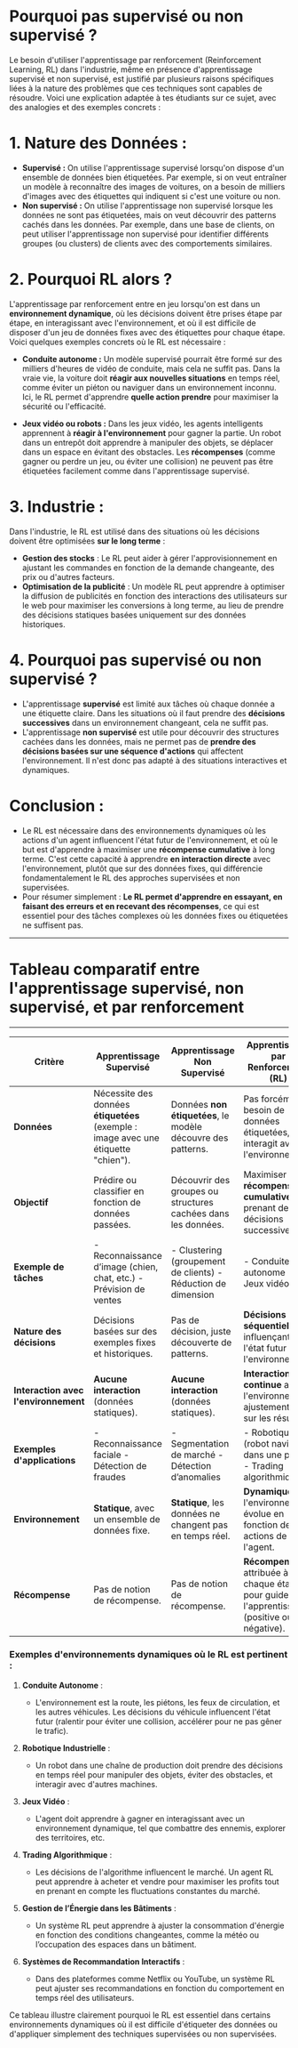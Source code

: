 # Pourquoi pas supervisé ou non supervisé ?

Le besoin d'utiliser l'apprentissage par renforcement (Reinforcement Learning, RL) dans l'industrie, même en présence d'apprentissage supervisé et non supervisé, est justifié par plusieurs raisons spécifiques liées à la nature des problèmes que ces techniques sont capables de résoudre. Voici une explication adaptée à tes étudiants sur ce sujet, avec des analogies et des exemples concrets :

# 1. **Nature des Données :**
   - **Supervisé :** On utilise l'apprentissage supervisé lorsqu'on dispose d'un ensemble de données bien étiquetées. Par exemple, si on veut entraîner un modèle à reconnaître des images de voitures, on a besoin de milliers d'images avec des étiquettes qui indiquent si c'est une voiture ou non.
   - **Non supervisé :** On utilise l'apprentissage non supervisé lorsque les données ne sont pas étiquetées, mais on veut découvrir des patterns cachés dans les données. Par exemple, dans une base de clients, on peut utiliser l'apprentissage non supervisé pour identifier différents groupes (ou clusters) de clients avec des comportements similaires.

# 2. **Pourquoi RL alors ?**
   L'apprentissage par renforcement entre en jeu lorsqu'on est dans un **environnement dynamique**, où les décisions doivent être prises étape par étape, en interagissant avec l'environnement, et où il est difficile de disposer d'un jeu de données fixes avec des étiquettes pour chaque étape. Voici quelques exemples concrets où le RL est nécessaire :
   
   - **Conduite autonome :** Un modèle supervisé pourrait être formé sur des milliers d'heures de vidéo de conduite, mais cela ne suffit pas. Dans la vraie vie, la voiture doit **réagir aux nouvelles situations** en temps réel, comme éviter un piéton ou naviguer dans un environnement inconnu. Ici, le RL permet d'apprendre **quelle action prendre** pour maximiser la sécurité ou l'efficacité.
   
   - **Jeux vidéo ou robots :** Dans les jeux vidéo, les agents intelligents apprennent à **réagir à l'environnement** pour gagner la partie. Un robot dans un entrepôt doit apprendre à manipuler des objets, se déplacer dans un espace en évitant des obstacles. Les **récompenses** (comme gagner ou perdre un jeu, ou éviter une collision) ne peuvent pas être étiquetées facilement comme dans l'apprentissage supervisé.

# 3. **Industrie :**
   Dans l'industrie, le RL est utilisé dans des situations où les décisions doivent être optimisées **sur le long terme** :
   - **Gestion des stocks** : Le RL peut aider à gérer l'approvisionnement en ajustant les commandes en fonction de la demande changeante, des prix ou d'autres facteurs.
   - **Optimisation de la publicité** : Un modèle RL peut apprendre à optimiser la diffusion de publicités en fonction des interactions des utilisateurs sur le web pour maximiser les conversions à long terme, au lieu de prendre des décisions statiques basées uniquement sur des données historiques.

# 4. **Pourquoi pas supervisé ou non supervisé ?**
   - L'apprentissage **supervisé** est limité aux tâches où chaque donnée a une étiquette claire. Dans les situations où il faut prendre des **décisions successives** dans un environnement changeant, cela ne suffit pas.
   - L'apprentissage **non supervisé** est utile pour découvrir des structures cachées dans les données, mais ne permet pas de **prendre des décisions basées sur une séquence d'actions** qui affectent l'environnement. Il n'est donc pas adapté à des situations interactives et dynamiques.

# Conclusion :

- Le RL est nécessaire dans des environnements dynamiques où les actions d'un agent influencent l'état futur de l'environnement, et où le but est d'apprendre à maximiser une **récompense cumulative** à long terme. C'est cette capacité à apprendre **en interaction directe** avec l'environnement, plutôt que sur des données fixes, qui différencie fondamentalement le RL des approches supervisées et non supervisées.
- Pour résumer simplement : **Le RL permet d'apprendre en essayant, en faisant des erreurs et en recevant des récompenses**, ce qui est essentiel pour des tâches complexes où les données fixes ou étiquetées ne suffisent pas.



-------------------------------------------------------------------------------------------------
# Tableau comparatif entre l'apprentissage supervisé, non supervisé, et par renforcement
-------------------------------------------------------------------------------------------------


| **Critère**                        | **Apprentissage Supervisé**                                  | **Apprentissage Non Supervisé**                              | **Apprentissage par Renforcement (RL)**                       |
|------------------------------------|-------------------------------------------------------------|-------------------------------------------------------------|-------------------------------------------------------------|
| **Données**                        | Nécessite des données **étiquetées** (exemple : image avec une étiquette "chien"). | Données **non étiquetées**, le modèle découvre des patterns. | Pas forcément besoin de données étiquetées, interagit avec l'environnement. |
| **Objectif**                       | Prédire ou classifier en fonction de données passées.         | Découvrir des groupes ou structures cachées dans les données. | Maximiser une **récompense cumulative** en prenant des décisions successives. |
| **Exemple de tâches**              | - Reconnaissance d’image (chien, chat, etc.)                 - Prévision de ventes                                      | - Clustering (groupement de clients)                         - Réduction de dimension                                      | - Conduite autonome                                           - Jeux vidéo                                                      |
| **Nature des décisions**           | Décisions basées sur des exemples fixes et historiques.       | Pas de décision, juste découverte de patterns.               | **Décisions séquentielles** influençant l'état futur de l'environnement.    |
| **Interaction avec l'environnement**| **Aucune interaction** (données statiques).                  | **Aucune interaction** (données statiques).                  | **Interaction continue** avec l'environnement, ajustement basé sur les résultats. |
| **Exemples d'applications**        | - Reconnaissance faciale                                     - Détection de fraudes                                      | - Segmentation de marché                                     - Détection d’anomalies                                       | - Robotique (robot naviguant dans une pièce)                  - Trading algorithmique                                          |
| **Environnement**                 | **Statique**, avec un ensemble de données fixe.               | **Statique**, les données ne changent pas en temps réel.      | **Dynamique**, l'environnement évolue en fonction des actions de l'agent.  |
| **Récompense**                     | Pas de notion de récompense.                                 | Pas de notion de récompense.                                 | **Récompense** attribuée à chaque étape pour guider l'apprentissage (positive ou négative). |

### Exemples d'**environnements dynamiques** où le RL est pertinent :
1. **Conduite Autonome** : 
   - L'environnement est la route, les piétons, les feux de circulation, et les autres véhicules. Les décisions du véhicule influencent l'état futur (ralentir pour éviter une collision, accélérer pour ne pas gêner le trafic).

2. **Robotique Industrielle** :
   - Un robot dans une chaîne de production doit prendre des décisions en temps réel pour manipuler des objets, éviter des obstacles, et interagir avec d'autres machines.

3. **Jeux Vidéo** : 
   - L'agent doit apprendre à gagner en interagissant avec un environnement dynamique, tel que combattre des ennemis, explorer des territoires, etc.

4. **Trading Algorithmique** : 
   - Les décisions de l'algorithme influencent le marché. Un agent RL peut apprendre à acheter et vendre pour maximiser les profits tout en prenant en compte les fluctuations constantes du marché.

5. **Gestion de l’Énergie dans les Bâtiments** :
   - Un système RL peut apprendre à ajuster la consommation d'énergie en fonction des conditions changeantes, comme la météo ou l’occupation des espaces dans un bâtiment.

6. **Systèmes de Recommandation Interactifs** :
   - Dans des plateformes comme Netflix ou YouTube, un système RL peut ajuster ses recommandations en fonction du comportement en temps réel des utilisateurs.

Ce tableau illustre clairement pourquoi le RL est essentiel dans certains environnements dynamiques où il est difficile d'étiqueter des données ou d'appliquer simplement des techniques supervisées ou non supervisées.

